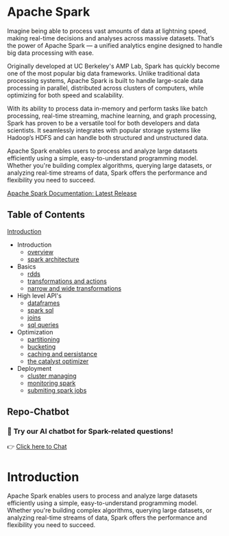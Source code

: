 # Apache Spark
Imagine being able to process vast amounts of data at lightning speed, making real-time decisions and analyses across massive datasets. That’s the power of Apache Spark — a unified analytics engine designed to handle big data processing with ease.

Originally developed at UC Berkeley's AMP Lab, Spark has quickly become one of the most popular big data frameworks. Unlike traditional data processing systems, Apache Spark is built to handle large-scale data processing in parallel, distributed across clusters of computers, while optimizing for both speed and scalability.

With its ability to process data in-memory and perform tasks like batch processing, real-time streaming, machine learning, and graph processing, Spark has proven to be a versatile tool for both developers and data scientists. It seamlessly integrates with popular storage systems like Hadoop’s HDFS and can handle both structured and unstructured data.

Apache Spark enables users to process and analyze large datasets efficiently using a simple, easy-to-understand programming model. Whether you're building complex algorithms, querying large datasets, or analyzing real-time streams of data, Spark offers the performance and flexibility you need to succeed.

[Apache Spark Documentation: Latest Release](https://spark.apache.org/docs/latest/)

## Table of Contents
[Introduction](#Introduction)

- Introduction
    - [overview](https://github.com/Sharathpd14/Apache-Spark/blob/main/01_Introduction/01_overview.md)
    - [spark architecture](https://github.com/Sharathpd14/Apache-Spark/blob/main/01_Introduction/02_spark_architecture.md)
- Basics
    - [rdds](https://github.com/Sharathpd14/Apache-Spark/blob/main/02_Basics/01_rdds.md)
    - [transformations and actions](https://github.com/Sharathpd14/Apache-Spark/blob/main/02_Basics/02_transformations_and_actions.md)
    - [narrow and wide transformations](https://github.com/Sharathpd14/Apache-Spark/blob/main/02_Basics/03_narrow_and_wide_transformation.md)
- High level API's
    - [dataframes](https://github.com/Sharathpd14/Apache-Spark/blob/main/03_High-Level%20APIs/01_dataframe.md)
    - [spark sql](https://github.com/Sharathpd14/Apache-Spark/blob/main/03_High-Level%20APIs/02_spark_sql.md)
    - [joins](https://github.com/Sharathpd14/Apache-Spark/blob/main/03_High-Level%20APIs/03_joins.md)
  - [sql queries](https://github.com/Sharathpd14/Apache-Spark/blob/main/03_High-Level%20APIs/04_sql_queries.md)
- Optimization
    - [partitioning](https://github.com/Sharathpd14/Apache-Spark/blob/main/04_Optimization/01_partitioning.md)
    - [bucketing](https://github.com/Sharathpd14/Apache-Spark/blob/main/04_Optimization/02_bucketing.md)
    - [caching and persistance](https://github.com/Sharathpd14/Apache-Spark/blob/main/04_Optimization/03_caching_and_persistence.md)
    - [the catalyst optimizer](https://github.com/Sharathpd14/Apache-Spark/blob/main/04_Optimization/04_the_catalyst_optimizer.md)
- Deployment
    - [cluster managing](https://github.com/Sharathpd14/Apache-Spark/blob/main/05_Deployment/01_cluster%20managing.md)
    - [monitoring spark](https://github.com/Sharathpd14/Apache-Spark/blob/main/05_Deployment/02_monitoring_spark.md)
    - [submiting spark jobs](https://github.com/Sharathpd14/Apache-Spark/blob/main/05_Deployment/03_submitting_spark_jobs.md)

## Repo-Chatbot  

### 🚀 **Try our AI chatbot for Spark-related questions!**  

👉 [Click here to Chat](https://repo-chatbot.streamlit.app/)




# Introduction
Apache Spark enables users to process and analyze large datasets efficiently using a simple, easy-to-understand programming model. Whether you're building complex algorithms, querying large datasets, or analyzing real-time streams of data, Spark offers the performance and flexibility you need to succeed.